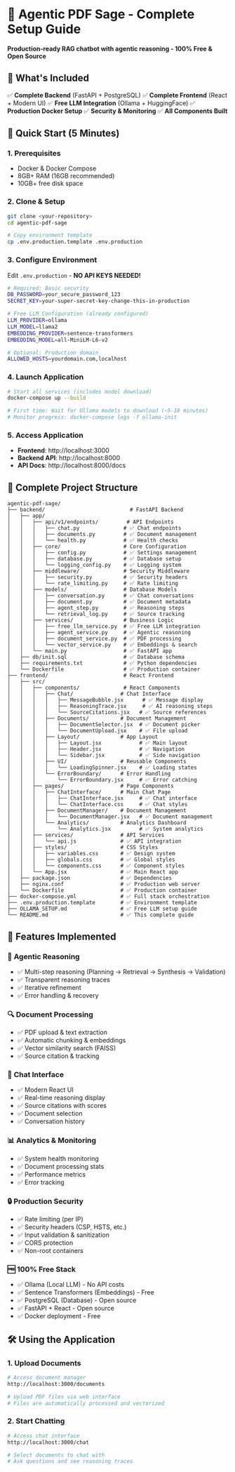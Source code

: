 # 🤖 Agentic PDF Sage - Complete Setup Guide

**Production-ready RAG chatbot with agentic reasoning - 100% Free & Open Source**

## 🎯 What's Included

✅ **Complete Backend** (FastAPI + PostgreSQL)
✅ **Complete Frontend** (React + Modern UI)
✅ **Free LLM Integration** (Ollama + HuggingFace)
✅ **Production Docker Setup**
✅ **Security & Monitoring**
✅ **All Components Built**

## 🚀 Quick Start (5 Minutes)

### 1. Prerequisites
- Docker & Docker Compose
- 8GB+ RAM (16GB recommended)
- 10GB+ free disk space

### 2. Clone & Setup
```bash
git clone <your-repository>
cd agentic-pdf-sage

# Copy environment template
cp .env.production.template .env.production
```

### 3. Configure Environment
Edit `.env.production` - **NO API KEYS NEEDED!**

```bash
# Required: Basic security
DB_PASSWORD=your_secure_password_123
SECRET_KEY=your-super-secret-key-change-this-in-production

# Free LLM Configuration (already configured)
LLM_PROVIDER=ollama
LLM_MODEL=llama2
EMBEDDING_PROVIDER=sentence-transformers
EMBEDDING_MODEL=all-MiniLM-L6-v2

# Optional: Production domain
ALLOWED_HOSTS=yourdomain.com,localhost
```

### 4. Launch Application
```bash
# Start all services (includes model download)
docker-compose up --build

# First time: Wait for Ollama models to download (~5-10 minutes)
# Monitor progress: docker-compose logs -f ollama-init
```

### 5. Access Application
- **Frontend**: http://localhost:3000
- **Backend API**: http://localhost:8000
- **API Docs**: http://localhost:8000/docs

## 📁 Complete Project Structure

```
agentic-pdf-sage/
├── backend/                           # FastAPI Backend
│   ├── app/
│   │   ├── api/v1/endpoints/         # API Endpoints
│   │   │   ├── chat.py              # ✅ Chat endpoints
│   │   │   ├── documents.py         # ✅ Document management
│   │   │   └── health.py            # ✅ Health checks
│   │   ├── core/                    # Core Configuration
│   │   │   ├── config.py            # ✅ Settings management
│   │   │   ├── database.py          # ✅ Database setup
│   │   │   └── logging_config.py    # ✅ Logging system
│   │   ├── middleware/              # Security Middleware
│   │   │   ├── security.py          # ✅ Security headers
│   │   │   └── rate_limiting.py     # ✅ Rate limiting
│   │   ├── models/                  # Database Models
│   │   │   ├── conversation.py      # ✅ Chat conversations
│   │   │   ├── document.py          # ✅ Document metadata
│   │   │   ├── agent_step.py        # ✅ Reasoning steps
│   │   │   └── retrieval_log.py     # ✅ Source tracking
│   │   ├── services/                # Business Logic
│   │   │   ├── free_llm_service.py  # ✅ Free LLM integration
│   │   │   ├── agent_service.py     # ✅ Agentic reasoning
│   │   │   ├── document_service.py  # ✅ PDF processing
│   │   │   └── vector_service.py    # ✅ Embeddings & search
│   │   └── main.py                  # ✅ FastAPI app
│   ├── db/init.sql                  # ✅ Database schema
│   ├── requirements.txt             # ✅ Python dependencies
│   └── Dockerfile                   # ✅ Production container
├── frontend/                        # React Frontend
│   ├── src/
│   │   ├── components/              # React Components
│   │   │   ├── Chat/               # Chat Interface
│   │   │   │   ├── MessageBubble.jsx      # ✅ Message display
│   │   │   │   ├── ReasoningTrace.jsx     # ✅ AI reasoning steps
│   │   │   │   └── SourceCitations.jsx   # ✅ Source references
│   │   │   ├── Documents/          # Document Management
│   │   │   │   ├── DocumentSelector.jsx  # ✅ Document picker
│   │   │   │   └── DocumentUpload.jsx    # ✅ File upload
│   │   │   ├── Layout/             # App Layout
│   │   │   │   ├── Layout.jsx            # ✅ Main layout
│   │   │   │   ├── Header.jsx            # ✅ Navigation
│   │   │   │   └── Sidebar.jsx           # ✅ Side navigation
│   │   │   ├── UI/                 # Reusable Components
│   │   │   │   └── LoadingSpinner.jsx    # ✅ Loading states
│   │   │   └── ErrorBoundary/      # Error Handling
│   │   │       └── ErrorBoundary.jsx     # ✅ Error catching
│   │   ├── pages/                  # Page Components
│   │   │   ├── ChatInterface/      # Main Chat Page
│   │   │   │   ├── ChatInterface.jsx     # ✅ Chat interface
│   │   │   │   └── ChatInterface.css     # ✅ Chat styles
│   │   │   ├── DocumentManager/    # Document Management
│   │   │   │   └── DocumentManager.jsx   # ✅ Document management
│   │   │   └── Analytics/          # Analytics Dashboard
│   │   │       └── Analytics.jsx         # ✅ System analytics
│   │   ├── services/               # API Services
│   │   │   └── api.js              # ✅ API integration
│   │   ├── styles/                 # CSS Styles
│   │   │   ├── variables.css       # ✅ Design system
│   │   │   ├── globals.css         # ✅ Global styles
│   │   │   └── components.css      # ✅ Component styles
│   │   └── App.jsx                 # ✅ Main React app
│   ├── package.json                # ✅ Dependencies
│   ├── nginx.conf                  # ✅ Production web server
│   └── Dockerfile                  # ✅ Production container
├── docker-compose.yml              # ✅ Full stack orchestration
├── .env.production.template        # ✅ Environment template
├── OLLAMA_SETUP.md                 # ✅ Free LLM setup guide
└── README.md                       # ✅ This complete guide
```

## 🎯 Features Implemented

### 🤖 **Agentic Reasoning**
- ✅ Multi-step reasoning (Planning → Retrieval → Synthesis → Validation)
- ✅ Transparent reasoning traces
- ✅ Iterative refinement
- ✅ Error handling & recovery

### 🔍 **Document Processing**
- ✅ PDF upload & text extraction
- ✅ Automatic chunking & embeddings
- ✅ Vector similarity search (FAISS)
- ✅ Source citation & tracking

### 💬 **Chat Interface**
- ✅ Modern React UI
- ✅ Real-time reasoning display
- ✅ Source citations with scores
- ✅ Document selection
- ✅ Conversation history

### 📊 **Analytics & Monitoring**
- ✅ System health monitoring
- ✅ Document processing stats
- ✅ Performance metrics
- ✅ Error tracking

### 🔒 **Production Security**
- ✅ Rate limiting (per IP)
- ✅ Security headers (CSP, HSTS, etc.)
- ✅ Input validation & sanitization
- ✅ CORS protection
- ✅ Non-root containers

### 🆓 **100% Free Stack**
- ✅ Ollama (Local LLM) - No API costs
- ✅ Sentence Transformers (Embeddings) - Free
- ✅ PostgreSQL (Database) - Open source
- ✅ FastAPI + React - Open source
- ✅ Docker deployment - Free

## 🛠️ Using the Application

### 1. Upload Documents
```bash
# Access document manager
http://localhost:3000/documents

# Upload PDF files via web interface
# Files are automatically processed and vectorized
```

### 2. Start Chatting
```bash
# Access chat interface
http://localhost:3000/chat

# Select documents to chat with
# Ask questions and see reasoning traces
```

###
